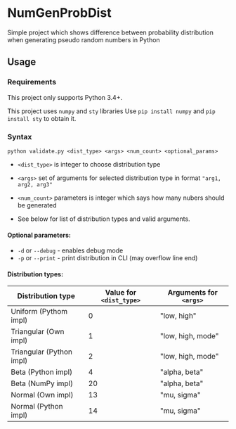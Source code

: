 # NumGenProbDist

Simple project which shows difference between probability distribution when generating pseudo random numbers in Python

## Usage

### Requirements

This project only supports Python 3.4+.


This project uses `numpy` and `sty` libraries
Use `pip install numpy` and `pip install sty` to obtain it.

### Syntax

`python validate.py <dist_type> <args> <num_count> <optional_params>`


- `<dist_type>` is integer to choose distribution type

- `<args>` set of arguments for selected distribution type in format `"arg1, arg2, arg3"`

- `<num_count>` parameters is integer which says how many nubers should be generated

- See below for list of distribution types and valid arguments.

#### Optional parameters:
- `-d` or `--debug` - enables debug mode
- `-p` or `--print` - print distribution in CLI (may overflow line end)

#### Distribution types:

| Distribution type | Value for `<dist_type>` | Arguments for `<args>` |
| --- | --- | --- |
| Uniform (Pythom impl) | 0 | "low, high" |
| Triangular (Own impl) | 1 | "low, high, mode" |
| Triangular (Python impl) | 2 | "low, high, mode" |
| Beta (Python impl) | 4 | "alpha, beta" |
| Beta (NumPy impl) | 20 | "alpha, beta" |
| Normal (Own impl) | 13 | "mu, sigma" |
| Normal (Python impl) | 14 | "mu, sigma" |

